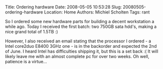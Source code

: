 Title: Ordering hardware
Date: 2008-05-05 10:53:28
Slug: 20080505-ordering-hardware
Location: Home
Authors: Michiel Scholten
Tags: rant

<p>So I ordered some new hardware parts for building a decent workstation a while ago. Today I received the first batch: two 750GB sata hdd's, making a nice grand total of 1.5TB :)</p>

<p>However, I also received an email stating that the processor I ordered - a Intel core2duo E8400 3GHz one - is in the backorder and expected the 2nd of June. I heard Intel has difficulties shipping it, but this is a set back :( It will likely leave me with an almost complete pc for over two weeks. Oh well, patience is a virtue...</p>